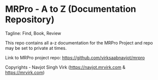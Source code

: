# MRPro - A to Z (Documentation Repository)

Tagline: Find, Book, Review

This repo contains all a-z documentation for the MRPro Project and repo may be set to private at times.

Link to MRPro project repo: https://github.com/virksaabnavjot/mrpro



Copyrights - Navjot Singh Virk (https://navjot.mrvirk.com & https://mrvirk.com)
